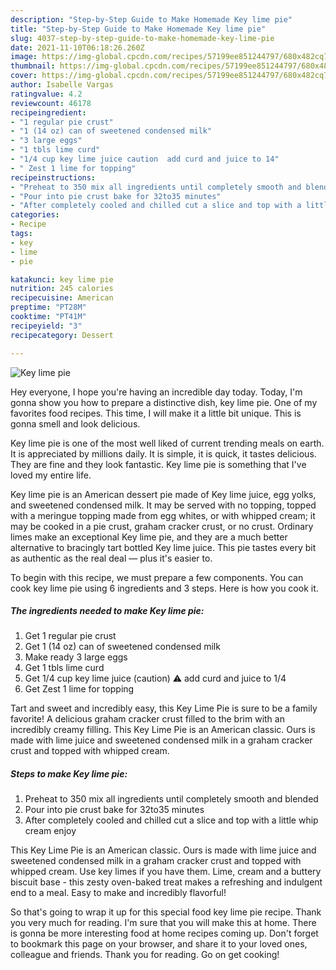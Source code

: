 ```yaml
---
description: "Step-by-Step Guide to Make Homemade Key lime pie"
title: "Step-by-Step Guide to Make Homemade Key lime pie"
slug: 4037-step-by-step-guide-to-make-homemade-key-lime-pie
date: 2021-11-10T06:18:26.260Z
image: https://img-global.cpcdn.com/recipes/57199ee851244797/680x482cq70/key-lime-pie-recipe-main-photo.jpg
thumbnail: https://img-global.cpcdn.com/recipes/57199ee851244797/680x482cq70/key-lime-pie-recipe-main-photo.jpg
cover: https://img-global.cpcdn.com/recipes/57199ee851244797/680x482cq70/key-lime-pie-recipe-main-photo.jpg
author: Isabelle Vargas
ratingvalue: 4.2
reviewcount: 46178
recipeingredient:
- "1 regular pie crust"
- "1 (14 oz) can of sweetened condensed milk"
- "3 large eggs"
- "1 tbls lime curd"
- "1/4 cup key lime juice caution  add curd and juice to 14"
- " Zest 1 lime for topping"
recipeinstructions:
- "Preheat to 350 mix all ingredients until completely smooth and blended"
- "Pour into pie crust bake for 32to35 minutes"
- "After completely cooled and chilled cut a slice and top with a little whip cream enjoy"
categories:
- Recipe
tags:
- key
- lime
- pie

katakunci: key lime pie 
nutrition: 245 calories
recipecuisine: American
preptime: "PT28M"
cooktime: "PT41M"
recipeyield: "3"
recipecategory: Dessert

---
```



![Key lime pie](https://img-global.cpcdn.com/recipes/57199ee851244797/680x482cq70/key-lime-pie-recipe-main-photo.jpg)

Hey everyone, I hope you're having an incredible day today. Today, I'm gonna show you how to prepare a distinctive dish, key lime pie. One of my favorites food recipes. This time, I will make it a little bit unique. This is gonna smell and look delicious.

Key lime pie is one of the most well liked of current trending meals on earth. It is appreciated by millions daily. It is simple, it is quick, it tastes delicious. They are fine and they look fantastic. Key lime pie is something that I've loved my entire life.

Key lime pie is an American dessert pie made of Key lime juice, egg yolks, and sweetened condensed milk. It may be served with no topping, topped with a meringue topping made from egg whites, or with whipped cream; it may be cooked in a pie crust, graham cracker crust, or no crust. Ordinary limes make an exceptional Key lime pie, and they are a much better alternative to bracingly tart bottled Key lime juice. This pie tastes every bit as authentic as the real deal — plus it&#39;s easier to.


To begin with this recipe, we must prepare a few components. You can cook key lime pie using 6 ingredients and 3 steps. Here is how you cook it.

<!--inarticleads1-->

##### The ingredients needed to make Key lime pie:

1. Get 1 regular pie crust
1. Get 1 (14 oz) can of sweetened condensed milk
1. Make ready 3 large eggs
1. Get 1 tbls lime curd
1. Get 1/4 cup key lime juice (caution) ⚠️ add curd and juice to 1/4
1. Get  Zest 1 lime for topping


Tart and sweet and incredibly easy, this Key Lime Pie is sure to be a family favorite! A delicious graham cracker crust filled to the brim with an incredibly creamy filling. This Key Lime Pie is an American classic. Ours is made with lime juice and sweetened condensed milk in a graham cracker crust and topped with whipped cream. 

<!--inarticleads2-->

##### Steps to make Key lime pie:

1. Preheat to 350 mix all ingredients until completely smooth and blended
1. Pour into pie crust bake for 32to35 minutes
1. After completely cooled and chilled cut a slice and top with a little whip cream enjoy


This Key Lime Pie is an American classic. Ours is made with lime juice and sweetened condensed milk in a graham cracker crust and topped with whipped cream. Use key limes if you have them. Lime, cream and a buttery biscuit base - this zesty oven-baked treat makes a refreshing and indulgent end to a meal. Easy to make and incredibly flavorful! 

So that's going to wrap it up for this special food key lime pie recipe. Thank you very much for reading. I'm sure that you will make this at home. There is gonna be more interesting food at home recipes coming up. Don't forget to bookmark this page on your browser, and share it to your loved ones, colleague and friends. Thank you for reading. Go on get cooking!
